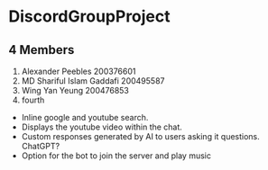 # DiscordGroupProject
##  4 Members

1. Alexander Peebles 200376601
2. MD Shariful Islam Gaddafi 200495587
3. Wing Yan Yeung 200476853
4. fourth

- Inline google and youtube search.
- Displays the youtube video within the chat.
- Custom responses generated by AI to users asking it questions. ChatGPT?
- Option for the bot to join the server and play music
